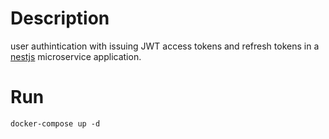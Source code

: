 # Description
user authintication with issuing JWT access tokens and refresh tokens in a [nestjs](https://github.com/nestjs/nest) microservice application.

# Run
```
docker-compose up -d
```